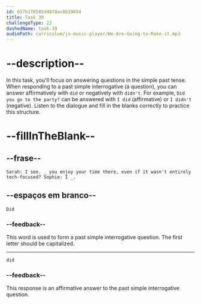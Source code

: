 ```yaml
---
id: 657b1f0585d48f8ac0b19654
title: Task 39
challengeType: 22
dashedName: task-39
audioPath: curriculum/js-music-player/We-Are-Going-to-Make-it.mp3
---
```


<!--
AUDIO REFERENCE:
Sarah: I see. Did you enjoy your time there, even if it wasn't entirely tech-focused?
Sophie: I did.
-->

# --description--

In this task, you'll focus on answering questions in the simple past tense. When responding to a past simple interrogative (a question), you can answer affirmatively with `did` or negatively with `didn't`. For example, `Did you go to the party?` can be answered with `I did` (affirmative) or `I didn't` (negative). Listen to the dialogue and fill in the blanks correctly to practice this structure.

# --fillInTheBlank--

## --frase--

`Sarah: I see. _ you enjoy your time there, even if it wasn't entirely tech-focused? Sophie: I _.`

## --espaços em branco--

`Did`

### --feedback--

This word is used to form a past simple interrogative question. The first letter should be capitalized.

---

`did`

### --feedback--

This response is an affirmative answer to the past simple interrogative question.

